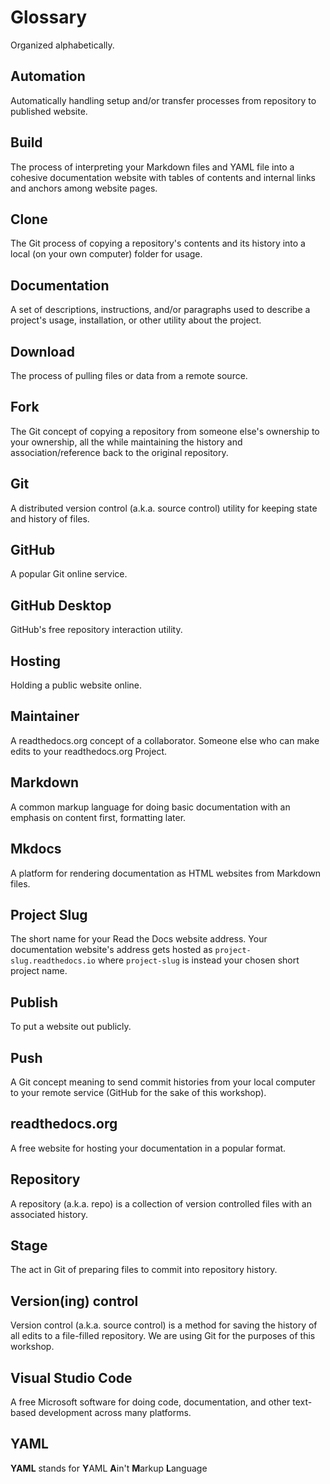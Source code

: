 # Glossary

Organized alphabetically.

## Automation

Automatically handling setup and/or transfer processes from repository to published website.

## Build

The process of interpreting your Markdown files and YAML file into a cohesive documentation website with tables of contents and internal links and anchors among website pages.

## Clone

The Git process of copying a repository's contents and its history into a local (on your own computer) folder for usage.

## Documentation

A set of descriptions, instructions, and/or paragraphs used to describe a project's usage, installation, or other utility about the project.

## Download

The process of pulling files or data from a remote source.

## Fork

The Git concept of copying a repository from someone else's ownership to your ownership, all the while maintaining the history and association/reference back to the original repository.

## Git

A distributed version control (a.k.a. source control) utility for keeping state and history of files.

## GitHub

A popular Git online service.

## GitHub Desktop

GitHub's free repository interaction utility.

## Hosting

Holding a public website online.

## Maintainer

A readthedocs.org concept of a collaborator.  Someone else who can make edits to your readthedocs.org Project.

## Markdown

A common markup language for doing basic documentation with an emphasis on content first, formatting later.

## Mkdocs

A platform for rendering documentation as HTML websites from Markdown files.

## Project Slug

The short name for your Read the Docs website address.  Your documentation website's address gets hosted as `project-slug.readthedocs.io` where `project-slug` is instead your chosen short project name.

## Publish

To put a website out publicly.

## Push

A Git concept meaning to send commit histories from your local computer to your remote service (GitHub for the sake of this workshop).

## readthedocs.org

A free website for hosting your documentation in a popular format.

## Repository

A repository (a.k.a. repo) is a collection of version controlled files with an associated history.

## Stage

The act in Git of preparing files to commit into repository history.

## Version(ing) control

Version control (a.k.a. source control) is a method for saving the history of all edits to a file-filled repository.  We are using Git for the purposes of this workshop.

## Visual Studio Code

A free Microsoft software for doing code, documentation, and other text-based development across many platforms.

## YAML

**YAML** stands for **Y**AML **A**in't **M**arkup **L**anguage
